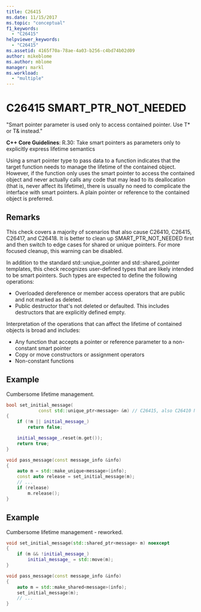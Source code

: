 ```yaml
---
title: C26415
ms.date: 11/15/2017
ms.topic: "conceptual"
f1_keywords:
  - "C26415"
helpviewer_keywords:
  - "C26415"
ms.assetid: 4165f70a-78ae-4a03-b256-c4bd74b02d09
author: mikeblome
ms.author: mblome
manager: markl
ms.workload:
  - "multiple"
---
```

# C26415 SMART_PTR_NOT_NEEDED

"Smart pointer parameter is used only to access contained pointer. Use T* or T& instead."

**C++ Core Guidelines**:
R.30: Take smart pointers as parameters only to explicitly express lifetime semantics

Using a smart pointer type to pass data to a function indicates that the target function needs to manage the lifetime of the contained object. However, if the function only uses the smart pointer to access the contained object and never actually calls any code that may lead to its deallocation (that is, never affect its lifetime), there is usually no need to complicate the interface with smart pointers. A plain pointer or reference to the contained object is preferred.

## Remarks

This check covers a majority of scenarios that also cause C26410, C26415, C26417, and C26418. It is better to clean up SMART_PTR_NOT_NEEDED first and then switch to edge cases for shared or unique pointers. For more focused cleanup, this warning can be disabled.

In addition to the standard std::unqiue_pointer and std::shared_pointer templates, this check recognizes user-defined types that are likely intended to be smart pointers. Such types are expected to define the following operations:

- Overloaded dereference or member access operators that are public and not marked as deleted.
- Public destructor that's not deleted or defaulted. This includes destructors that are explicitly defined empty.

Interpretation of the operations that can affect the lifetime of contained objects is broad and includes:

- Any function that accepts a pointer or reference parameter to a non-constant smart pointer
- Copy or move constructors or assignment operators
- Non-constant functions

## Example

Cumbersome lifetime management.

```cpp
bool set_initial_message(
            const std::unique_ptr<message> &m) // C26415, also C26410 NO_REF_TO_CONST_UNIQUE_PTR
{
    if (!m || initial_message_)
        return false;

    initial_message_.reset(m.get());
    return true;
}

void pass_message(const message_info &info)
{
    auto m = std::make_unique<message>(info);
    const auto release = set_initial_message(m);
    // ...
    if (release)
        m.release();
}
```

## Example

Cumbersome lifetime management - reworked.

```cpp
void set_initial_message(std::shared_ptr<message> m) noexcept
{
    if (m && !initial_message_)
        initial_message_ = std::move(m);
}

void pass_message(const message_info &info)
{
    auto m = std::make_shared<message>(info);
    set_initial_message(m);
    // ...
}
```
